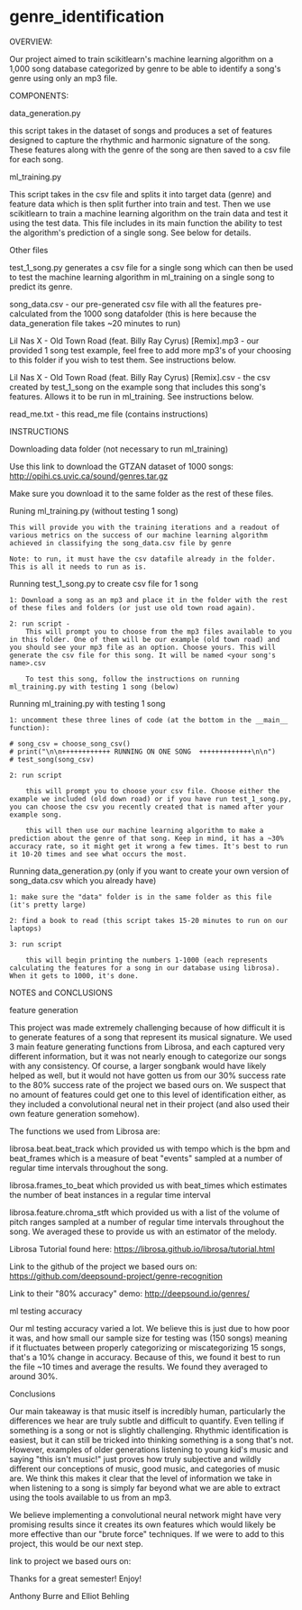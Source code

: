 # genre_identification

OVERVIEW:

Our project aimed to train scikitlearn's machine learning algorithm on a 1,000 song database categorized by genre to be able to identify a song's genre using only an mp3 file. 

COMPONENTS:

data_generation.py

this script takes in the dataset of songs and produces a set of features designed to capture the rhythmic and harmonic signature of the song. These features along with the genre of the song are then saved to a csv file for each song. 

ml_training.py

This script takes in the csv file and splits it into target data (genre) and feature data which is then split further into train and test. Then we use scikitlearn to train a machine learning algorithm on the train data and test it using the test data. This file includes in its main function the ability to test the algorithm's prediction of a single song. See below for details.

Other files

test_1_song.py generates a csv file for a single song which can then be used to test the machine learning algorithm in ml_training on a single song to predict its genre. 

song_data.csv - our pre-generated csv file with all the features pre-calculated from the 1000 song datafolder (this is here because the data_generation file takes ~20 minutes to run)

Lil Nas X - Old Town Road (feat. Billy Ray Cyrus) [Remix].mp3 - our provided 1 song test example, feel free to add more mp3's of your choosing to this folder if you wish to test them. See instructions below. 

Lil Nas X - Old Town Road (feat. Billy Ray Cyrus) [Remix].csv - the csv created by test_1_song on the example song that includes this song's features. Allows it to be run in ml_training. See instructions below. 

read_me.txt - this read_me file (contains instructions)

INSTRUCTIONS

Downloading data folder (not necessary to run ml_training)

Use this link to download the GTZAN dataset of 1000 songs: http://opihi.cs.uvic.ca/sound/genres.tar.gz

Make sure you download it to the same folder as the rest of these files. 

Runing ml_training.py (without testing 1 song)

    This will provide you with the training iterations and a readout of various metrics on the success of our machine learning algorithm achieved in classifying the song_data.csv file by genre
    
    Note: to run, it must have the csv datafile already in the folder. This is all it needs to run as is. 

Running test_1_song.py to create csv file for 1 song

    1: Download a song as an mp3 and place it in the folder with the rest of these files and folders (or just use old town road again). 
    
    2: run script - 
        This will prompt you to choose from the mp3 files available to you in this folder. One of them will be our example (old town road) and you should see your mp3 file as an option. Choose yours. This will generate the csv file for this song. It will be named <your song's name>.csv
        
        To test this song, follow the instructions on running ml_training.py with testing 1 song (below)

Running ml_training.py with testing 1 song

    1: uncomment these three lines of code (at the bottom in the __main__ function): 

    # song_csv = choose_song_csv()
    # print("\n\n++++++++++++ RUNNING ON ONE SONG  +++++++++++++\n\n")
    # test_song(song_csv)

    2: run script
    
        this will prompt you to choose your csv file. Choose either the example we included (old down road) or if you have run test_1_song.py, you can choose the csv you recently created that is named after your example song. 
        
        this will then use our machine learning algorithm to make a prediction about the genre of that song. Keep in mind, it has a ~30% accuracy rate, so it might get it wrong a few times. It's best to run it 10-20 times and see what occurs the most. 

Running data_generation.py (only if you want to create your own version of song_data.csv which you already have)

    1: make sure the "data" folder is in the same folder as this file (it's pretty large)
    
    2: find a book to read (this script takes 15-20 minutes to run on our laptops)
    
    3: run script 
    
        this will begin printing the numbers 1-1000 (each represents calculating the features for a song in our database using librosa). When it gets to 1000, it's done. 

NOTES and CONCLUSIONS

feature generation

This project was made extremely challenging because of how difficult it is to generate features of a song that represent its musical signature. We used 3 main feature generating functions from Librosa, and each captured very different information, but it was not nearly enough to categorize our songs with any consistency. Of course, a larger songbank would have likely helped as well, but it would not have gotten us from our 30% success rate to the 80% success rate of the project we based ours on. We suspect that no amount of features could get one to this level of identification either, as they included a convolutional neural net in their project (and also used their own feature generation somehow). 

The functions we used from Librosa are:

librosa.beat.beat_track which provided us with tempo which is the bpm and beat_frames which is a measure of beat "events" sampled at a number of regular time intervals throughout the song. 

librosa.frames_to_beat which provided us with beat_times which estimates the number of beat instances in a regular time interval

librosa.feature.chroma_stft which provided us with a list of the volume of pitch ranges sampled at a number of regular time intervals throughout the song. We averaged these to provide us with an estimator of the melody. 

Librosa Tutorial found here: https://librosa.github.io/librosa/tutorial.html

Link to the github of the project we based ours on: https://github.com/deepsound-project/genre-recognition

Link to their "80% accuracy" demo: http://deepsound.io/genres/

ml testing accuracy

Our ml testing accuracy varied a lot. We believe this is just due to how poor it was, and how small our sample size for testing was (150 songs) meaning if it fluctuates between properly categorizing or miscategorizing 15 songs, that's a 10% change in accuracy. Because of this, we found it best to run the file ~10 times and average the results. We found they averaged to around 30%. 

Conclusions

Our main takeaway is that music itself is incredibly human, particularly the differences we hear are truly subtle and difficult to quantify. Even telling if something is a song or not is slightly challenging. Rhythmic identification is easiest, but it can still be tricked into thinking something is a song that's not. However, examples of older generations listening to young kid's music and saying "this isn't music!" just proves how truly subjective and wildly different our conceptions of music, good music, and categories of music are. We think this makes it clear that the level of information we take in when listening to a song is simply far beyond what we are able to extract using the tools available to us from an mp3. 

We believe implementing a convolutional neural network might have very promising results since it creates its own features which would likely be more effective than our "brute force" techniques. If we were to add to this project, this would be our next step. 

link to project we based ours on: 

Thanks for a great semester! Enjoy! 

Anthony Burre and Elliot Behling 
